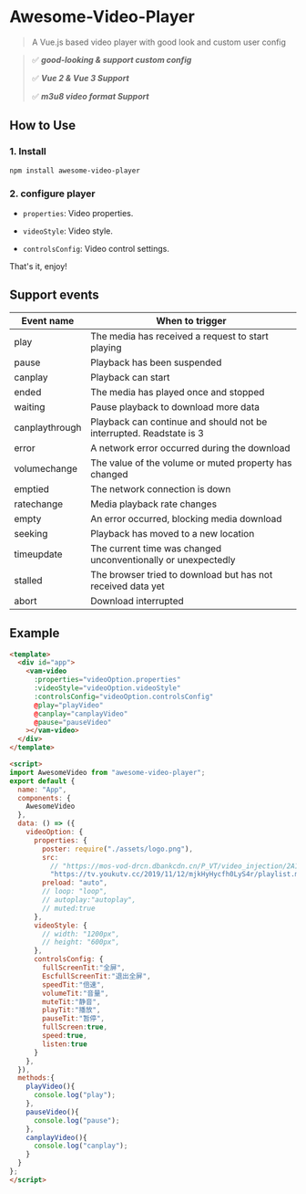 # Awesome-Video-Player
> A Vue.js based video player with good look and custom user config

> ✅ ***good-looking & support custom config***
> 
> ✅ ***Vue 2 & Vue 3 Support***
> 
> ✅ ***m3u8 video format Support***

## How to Use
### 1. Install
```
npm install awesome-video-player
```
### 2. configure player

- `properties`: Video properties.

- `videoStyle`: Video style.

- `controlsConfig`: Video control settings.

That's it, enjoy!

## Support events
|  Event name   | When to trigger |
|  ----  | ----  |
| play | The media has received a request to start playing |
| pause  | Playback has been suspended |
| canplay  | Playback can start |
| ended  | The media has played once and stopped |
| waiting  | Pause playback to download more data |
| canplaythrough  | Playback can continue and should not be interrupted. Readstate is 3 |
| error  | A network error occurred during the download |
| volumechange  | The value of the volume or muted property has changed |
| emptied  | The network connection is down |
| ratechange  | Media playback rate changes |
| empty  | An error occurred, blocking media download |
| seeking  | Playback has moved to a new location |
| timeupdate  | The current time was changed unconventionally or unexpectedly |
| stalled  | The browser tried to download but has not received data yet |
| abort  | Download interrupted |

## Example
```html
<template>
  <div id="app">
    <vam-video
      :properties="videoOption.properties"
      :videoStyle="videoOption.videoStyle"
      :controlsConfig="videoOption.controlsConfig"
      @play="playVideo"
      @canplay="canplayVideo"
      @pause="pauseVideo"
    ></vam-video>
  </div>
</template>

<script>
import AwesomeVideo from "awesome-video-player";
export default {
  name: "App",
  components: {
    AwesomeVideo
  },
  data: () => ({
    videoOption: {
      properties: {
        poster: require("./assets/logo.png"),
        src:
          // "https://mos-vod-drcn.dbankcdn.cn/P_VT/video_injection/2A1343EFA/v3/6CC21C811065945606293295744/MP4Mix_H.264_1920x1080_6000_HEAAC1_PVC_NoCut.mp4",
          "https://tv.youkutv.cc/2019/11/12/mjkHyHycfh0LyS4r/playlist.m3u8",
        preload: "auto",
        // loop: "loop",
        // autoplay:"autoplay",
        // muted:true
      },
      videoStyle: {
        // width: "1200px",
        // height: "600px",
      },
      controlsConfig: {
        fullScreenTit:"全屏",
        EscfullScreenTit:"退出全屏",
        speedTit:"倍速",
        volumeTit:"音量",
        muteTit:"静音",
        playTit:"播放",
        pauseTit:"暂停",
        fullScreen:true,
        speed:true,
        listen:true
      }
    },
  }),
  methods:{
    playVideo(){
      console.log("play");
    },
    pauseVideo(){
      console.log("pause");
    },
    canplayVideo(){
      console.log("canplay");
    }
  }
};
</script>
```

